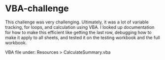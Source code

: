 # VBA-challenge

This challenge was very challenging. Ultimately, it was a lot of variable tracking, for loops, and calculation using VBA. I looked up documentation for how to make this efficient like getting the last row, debugging how to make it apply to all sheets, and tested it on the testing workbook and the full workbook.

VBA file under: Resources > CalculateSummary.vba